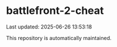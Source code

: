# battlefront-2-cheat

Last updated: 2025-06-26 13:53:18

This repository is automatically maintained.
